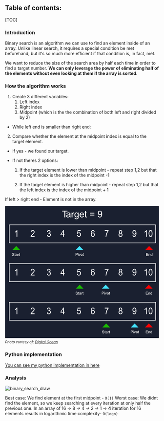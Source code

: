 ## Table of contents:
[TOC]
### Introduction
Binary search is an algorithm we can use to find an element inside of an array. Unlike linear search, it requires a special condition be met beforehand, but it's so much more efficient if that condition is, in fact, met.

We want to reduce the size of the search area by half each time in order to find a target number. **We can only leverage the power of eliminating half of the elements without even looking at them if the array is sorted.**

### How the algorithm works
1. Create 3 different variables:
   1. Left index
   2. Right index
   3. Midpoint (which is the the combination of both left and right divided by 2)
- While left end is smaller than right end:

2. Compare whether the element at the midpoint index is equal to the target element.

- If yes - we found our target.
- If not theres 2 options:

  1. If the target element is lower than midpoint - repeat step 1,2 but that the right index is the index of the midpoint -1

  2. If the target element is higher than midpoint - repeat step 1,2 but that the left index is the index of the midpoint + 1

If left > right end - Element is not in the array.

![binary_search](binary_search.png)
<small>_Photo curtesy of: [Digital Ocean](https://www.digitalocean.com/community/tutorials/js-linear-vs-binary-search)_</small>

### Python implementation
[You can see my python implementation in here](./binary_search.py)

### Analysis
![binary_search_draw](./binary_search_draw.png)

Best case: We find element at the first midpoint - `O(1)`
Worst case: We didnt find the element, so we keep searching at every iteration at only half the previous one.
In an array of 16 -> 8 -> 4 -> 2 -> 1 => **4** iteration for 16 elements results in logarithmic time complexity- `O(logn)`